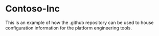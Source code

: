 # Contoso-Inc

This is an example of how the .github repository can be used to house configuration information for the platform engineering tools.
